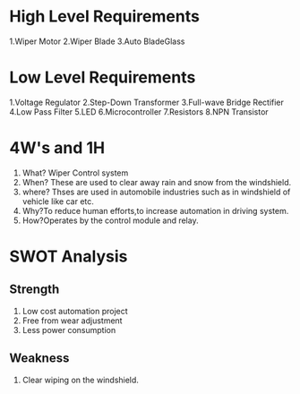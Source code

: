 # High Level Requirements
1.Wiper Motor
2.Wiper Blade 
3.Auto BladeGlass
# Low Level Requirements
1.Voltage Regulator 
2.Step-Down Transformer 
3.Full-wave Bridge Rectifier 
4.Low Pass Filter
5.LED 
6.Microcontroller 
7.Resistors
8.NPN Transistor 
# 4W's and 1H
1. What? Wiper Control system
2. When? These are used to clear away rain and snow from the windshield.
3. where? Thses are used in automobile industries such as in windshield of vehicle like car etc.
4. Why?To reduce human efforts,to increase automation in driving system.
5. How?Operates by the control module and relay.
# SWOT Analysis
 ## Strength
1. Low cost automation project
2. Free from wear adjustment
3. Less power consumption
 ## Weakness 
1. Clear wiping on the windshield.
